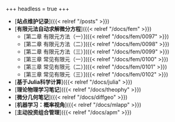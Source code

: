 +++
headless = true
+++


- [**站点维护记录**]({{< relref "/posts" >}})
- [**有限元法自动求解微分方程**]({{< relref "/docs/fem" >}})   
    - [第二章 有限元方法（一）]({{< relref "/docs/fem/0097" >}})  
    - [第二章 有限元方法（二）]({{< relref "/docs/fem/0098" >}})    
    - [第二章 有限元方法（三）]({{< relref "/docs/fem/0099" >}})
    - [第三章 常见有限元（一）]({{< relref "/docs/fem/0100" >}})  
    - [第三章 常见有限元（二）]({{< relref "/docs/fem/0101" >}})     
    - [第三章 常见有限元（三）]({{< relref "/docs/fem/0102" >}})     
- [**基于Julia科学计算**]({{< relref "/docs/julia" >}})   
- [**理论物理学习笔记**]({{< relref "/docs/theophy" >}})  
- [**微分几何笔记**]({{< relref "/docs/diffgeo" >}})
- [**机器学习：概率视角**]({{< relref "/docs/mlapp" >}})
- [**主动投资组合管理**]({{< relref "/docs/apm" >}})








